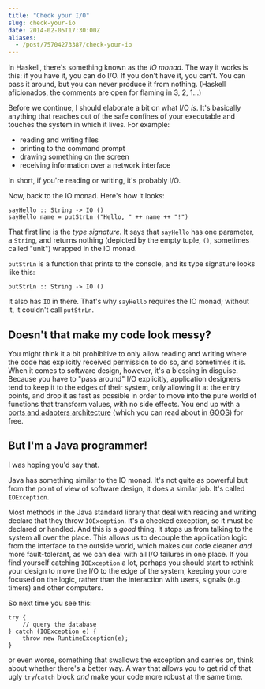 ```yaml
---
title: "Check your I/O"
slug: check-your-io
date: 2014-02-05T17:30:00Z
aliases:
  - /post/75704273387/check-your-io
---
```


In Haskell, there's something known as the *IO monad*. The way it works is this: if you have it, you can do I/O. If you don't have it, you can't. You can pass it around, but you can never produce it from nothing. (Haskell aficionados, the comments are open for flaming in 3, 2, 1…)

Before we continue, I should elaborate a bit on what I/O *is*. It's basically anything that reaches out of the safe confines of your executable and touches the system in which it lives. For example:

* reading and writing files
* printing to the command prompt
* drawing something on the screen
* receiving information over a network interface

In short, if you're reading or writing, it's probably I/O.

Now, back to the IO monad. Here's how it looks:

    sayHello :: String -> IO ()
    sayHello name = putStrLn ("Hello, " ++ name ++ "!")

That first line is the *type signature*. It says that `sayHello` has one parameter, a `String`, and returns nothing (depicted by the empty tuple, `()`, sometimes called "unit") wrapped in the IO monad.

`putStrLn` is a function that prints to the console, and its type signature looks like this:

    putStrLn :: String -> IO ()

It also has `IO` in there. That's why `sayHello` requires the IO monad; without it, it couldn't call `putStrLn`.

<!--more-->

## Doesn't that make my code look messy?

You might think it a bit prohibitive to only allow reading and writing where the code has explicitly received permission to do so, and sometimes it is. When it comes to software design, however, it's a blessing in disguise. Because you have to "pass around" I/O explicitly, application designers tend to keep it to the edges of their system, only allowing it at the entry points, and drop it as fast as possible in order to move into the pure world of functions that transform values, with no side effects. You end up with a [ports and adapters architecture][Hexagonal architecture] (which you can read about in [GOOS][Growing Object-Oriented Software]) for free.

## But I'm a Java programmer!

I was hoping you'd say that.

Java has something similar to the IO monad. It's not quite as powerful but from the point of view of software design, it does a similar job. It's called `IOException`.

Most methods in the Java standard library that deal with reading and writing declare that they throw `IOException`. It's a checked exception, so it must be declared or handled. And this is a *good* thing. It stops us from talking to the system all over the place. This allows us to decouple the application logic from the interface to the outside world, which makes our code cleaner *and* more fault-tolerant, as we can deal with all I/O failures in one place. If you find yourself catching `IOException` a lot, perhaps you should start to rethink your design to move the I/O to the edge of the system, keeping your core focused on the logic, rather than the interaction with users, signals (e.g. timers) and other computers.

So next time you see this:

    try {
        // query the database
    } catch (IOException e) {
        throw new RuntimeException(e);
    }

or even worse, something that swallows the exception and carries on, think about whether there's a better way. A way that allows you to get rid of that ugly `try`/`catch` block *and* make your code more robust at the same time.

[Hexagonal architecture]: http://alistair.cockburn.us/Hexagonal+architecture
[Growing Object-Oriented Software]: http://www.amazon.com/Growing-Object-Oriented-Software-Guided-Tests/dp/0321503627/

